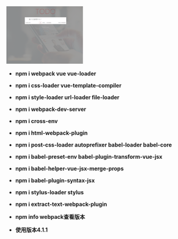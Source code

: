 <img src="https://raw.githubusercontent.com/ericshiu/TodoWeb/master/img.jpg" width="200" height="150" />



- **npm i webpack vue vue-loader**
- **npm i css-loader vue-template-compiler**
- **npm i style-loader url-loader file-loader**
- **npm i webpack-dev-server**
- **npm i cross-env**
- **npm i html-webpack-plugin**
- **npm i post-css-loader autoprefixer babel-loader babel-core**
- **npm i babel-preset-env babel-plugin-transform-vue-jsx**
- **npm i babel-helper-vue-jsx-merge-props**
- **npm i babel-plugin-syntax-jsx**
- **npm i stylus-loader stylus**
- **npm i extract-text-webpack-plugin**

- **npm info webpack查看版本**
- **使用版本4.1.1**

